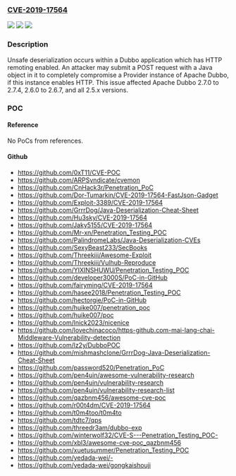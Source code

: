 ### [CVE-2019-17564](https://cve.mitre.org/cgi-bin/cvename.cgi?name=CVE-2019-17564)
![](https://img.shields.io/static/v1?label=Product&message=Apache%20Dubbo&color=blue)
![](https://img.shields.io/static/v1?label=Version&message=n%2Fa&color=blue)
![](https://img.shields.io/static/v1?label=Vulnerability&message=Unsafe%20deserialization&color=brighgreen)

### Description

Unsafe deserialization occurs within a Dubbo application which has HTTP remoting enabled. An attacker may submit a POST request with a Java object in it to completely compromise a Provider instance of Apache Dubbo, if this instance enables HTTP. This issue affected Apache Dubbo 2.7.0 to 2.7.4, 2.6.0 to 2.6.7, and all 2.5.x versions.

### POC

#### Reference
No PoCs from references.

#### Github
- https://github.com/0xT11/CVE-POC
- https://github.com/ARPSyndicate/cvemon
- https://github.com/CnHack3r/Penetration_PoC
- https://github.com/Dor-Tumarkin/CVE-2019-17564-FastJson-Gadget
- https://github.com/Exploit-3389/CVE-2019-17564
- https://github.com/GrrrDog/Java-Deserialization-Cheat-Sheet
- https://github.com/Hu3sky/CVE-2019-17564
- https://github.com/Jaky5155/CVE-2019-17564
- https://github.com/Mr-xn/Penetration_Testing_POC
- https://github.com/PalindromeLabs/Java-Deserialization-CVEs
- https://github.com/SexyBeast233/SecBooks
- https://github.com/Threekiii/Awesome-Exploit
- https://github.com/Threekiii/Vulhub-Reproduce
- https://github.com/YIXINSHUWU/Penetration_Testing_POC
- https://github.com/developer3000S/PoC-in-GitHub
- https://github.com/fairyming/CVE-2019-17564
- https://github.com/hasee2018/Penetration_Testing_POC
- https://github.com/hectorgie/PoC-in-GitHub
- https://github.com/huike007/penetration_poc
- https://github.com/huike007/poc
- https://github.com/lnick2023/nicenice
- https://github.com/lovechinacoco/https-github.com-mai-lang-chai-Middleware-Vulnerability-detection
- https://github.com/lz2y/DubboPOC
- https://github.com/mishmashclone/GrrrDog-Java-Deserialization-Cheat-Sheet
- https://github.com/password520/Penetration_PoC
- https://github.com/pen4uin/awesome-vulnerability-research
- https://github.com/pen4uin/vulnerability-research
- https://github.com/pen4uin/vulnerability-research-list
- https://github.com/qazbnm456/awesome-cve-poc
- https://github.com/r00t4dm/CVE-2019-17564
- https://github.com/t0m4too/t0m4to
- https://github.com/tdtc7/qps
- https://github.com/threedr3am/dubbo-exp
- https://github.com/winterwolf32/CVE-S---Penetration_Testing_POC-
- https://github.com/xbl3/awesome-cve-poc_qazbnm456
- https://github.com/xuetusummer/Penetration_Testing_POC
- https://github.com/yedada-wei/-
- https://github.com/yedada-wei/gongkaishouji

